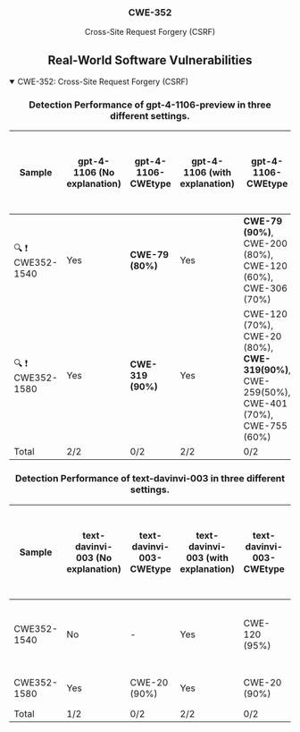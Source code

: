 <p align="center">
  </a>
  <h3 align="center">CWE-352</a></h3>
  <p align="center">
    Cross-Site Request Forgery (CSRF)
  </p>
</p>
<div align="center">

## Real-World Software Vulnerabilities

</div>

<details open="open">
<summary>CWE-352: Cross-Site Request Forgery (CSRF)</summary>

<h3>
    <b>
        <div align="center">
            Detection Performance of gpt-4-1106-preview in three different settings.
        </div>
    </b>
</h3>
  
<div align="center">

|  Sample   |  gpt-4-1106 (No explanation) | gpt-4-1106-CWEtype  | gpt-4-1106 (with explanation)  | gpt-4-1106-CWEtype  | gpt-4-1106 (with explanation and highlighted code segment) | gpt-4-1106-CWEtype |
|-----------|------------------------|---------------------|-----------------------------|---------------------------|-----------------------------------|-------------------|
|  :mag: :heavy_exclamation_mark: CWE352-1540  |  Yes  |  **CWE-79 (80%)**   |  Yes  |  **CWE-79 (90%)**, CWE-200 (80%), CWE-120 (60%), CWE-306 (70%)                              |  Yes  |  **CWE-79 (90%)**; code:Don't Know  |
|  :mag: :heavy_exclamation_mark: CWE352-1580  |  Yes  |  **CWE-319 (90%)**  |  Yes  |  CWE-120 (70%), CWE-20 (80%), **CWE-319(90%)**, CWE-259(50%), CWE-401 (70%), CWE-755 (60%)  |  Yes  |  **CWE-319 (90%)**; **code:1/2**  | 
|  Total                                       |  2/2  |  0/2            |  2/2  |  0/2                                                                                    |  2/2  |  0/2                          |

</div>

<h3>
    <b>
        <div align="center">
            Detection Performance of text-davinvi-003 in three different settings.
        </div>
    </b>
</h3>

<div align="center">

|  Sample   |  text-davinvi-003 (No explanation) | text-davinvi-003-CWEtype  | text-davinvi-003 (with explanation)  | text-davinvi-003-CWEtype  | text-davinvi-003 (with explanation and highlighted code segment) | text-davinvi-003-CWEtype |
|-----------|------------------------|---------------------|-----------------------------|---------------------------|-----------------------------------|-------------------|
|  CWE352-1540  |  No  |  -             |  Yes  |  CWE-120 (95%)  |  Yes  |  CWE-120 (90%); code: Don't Know  |
|  CWE352-1580  |  Yes |  CWE-20 (90%)  |  Yes  |  CWE-20 (90%)   |  Yes  |  CWE-20 (90%); code: No  |
|  Total        |  1/2 |  0/2           |  2/2  |  0/2            |  2/2  |  0/2                     |
</div>
</details>
